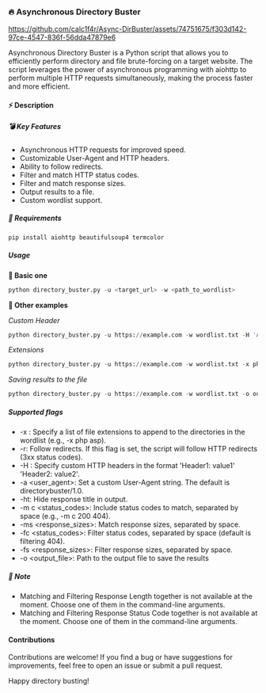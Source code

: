 ### 🔥 Asynchronous Directory Buster

https://github.com/calc1f4r/Async-DirBuster/assets/74751675/f303d142-97ce-4547-836f-56dda47879e6


Asynchronous Directory Buster is a Python script that allows you to efficiently perform directory and file brute-forcing on a target website. The script leverages the power of asynchronous programming with aiohttp to perform multiple HTTP requests simultaneously, making the process faster and more efficient.
#### ⚡ Description

##### 💣 Key Features

- Asynchronous HTTP requests for improved speed.
- Customizable User-Agent and HTTP headers.
- Ability to follow redirects.
- Filter and match HTTP status codes.
- Filter and match response sizes.
- Output results to a file.
- Custom wordlist support.

##### 🧾 Requirements

```python
pip install aiohttp beautifulsoup4 termcolor
```

##### Usage

**📌 Basic one**

```python
python directory_buster.py -u <target_url> -w <path_to_wordlist>
```

**📌 Other examples**

_Custom Header_

```python
python directory_buster.py -u https://example.com -w wordlist.txt -H 'Authorization: Bearer token'
```

_Extensions_

```python
python directory_buster.py -u https://example.com -w wordlist.txt -x php asp
```

_Saving results to the file_

```python
python directory_buster.py -u https://example.com -w wordlist.txt -o output.txt
```

##### Supported flags

- -x <extensions>: Specify a list of file extensions to append to the directories in the wordlist (e.g., -x php asp).
- -r: Follow redirects. If this flag is set, the script will follow HTTP redirects (3xx status codes).
- -H <headers>: Specify custom HTTP headers in the format 'Header1: value1' 'Header2: value2'.
- -a <user_agent>: Set a custom User-Agent string. The default is directorybuster/1.0.
- -ht: Hide response title in output.
- -m c <status_codes>: Include status codes to match, separated by space (e.g., -m c 200 404).
- -ms <response_sizes>: Match response sizes, separated by space.
- -fc <status_codes>: Filter status codes, separated by space (default is filtering 404).
- -fs <response_sizes>: Filter response sizes, separated by space.
- -o <output_file>: Path to the output file to save the results

##### 🔴 Note

- Matching and Filtering Response Length together is not available at the moment. Choose one of them in the command-line arguments.
- Matching and Filtering Response Status Code together is not available at the moment. Choose one of them in the command-line arguments.

#### Contributions

Contributions are welcome! If you find a bug or have suggestions for improvements, feel free to open an issue or submit a pull request.

Happy directory busting! 
